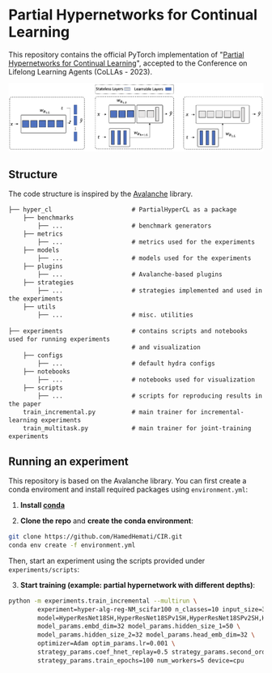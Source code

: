 # Partial Hypernetworks for Continual Learning
This repository contains the official PyTorch implementation of "[Partial Hypernetworks for Continual Learning](https://arxiv.org/abs/2306.10724)", accepted to the Conference on Lifelong Learning Agents (CoLLAs - 2023).


<p align="center">
  <img src="assets/phn.png" alt="Alt Text" width="700" />
</p>

## Structure
The code structure is inspired by the [Avalanche](https://github.com/ContinualAI/avalanche) library. 

    
    ├── hyper_cl                      # PartialHyperCL as a package
        ├── benchmarks
            ├── ...                   # benchmark generators
        ├── metrics
            ├── ...                   # metrics used for the experiments
        ├── models
            ├── ...                   # models used for the experiments
        ├── plugins
            ├── ...                   # Avalanche-based plugins
        ├── strategies
            ├── ...                   # strategies implemented and used in the experiments
        ├── utils
            ├── ...                   # misc. utilities
    
    ├── experiments                   # contains scripts and notebooks used for running experiments
                                      # and visualization 
        ├── configs
            ├── ...                   # default hydra configs
        ├── notebooks
            ├── ...                   # notebooks used for visualization
        ├── scripts
            ├── ...                   # scripts for reproducing results in the paper
        train_incremental.py          # main trainer for incremental-learning experiments
        train_multitask.py            # main trainer for joint-training experiments
        

## Running an experiment

This repository is based on the Avalanche library. You can first create a conda enviroment and install required packages using `environment.yml`:

1. **Install [conda](https://docs.conda.io/projects/conda/en/latest/user-guide/install/download.html)**

2. **Clone the repo** and **create the conda environment**:
```bash
git clone https://github.com/HamedHemati/CIR.git
conda env create -f environment.yml
```

Then, start an experiment using the scripts provided under `experiments/scripts`:

3. **Start training (example: partial hypernetwork with different depths)**: 

```bash
python -m experiments.train_incremental --multirun \
        experiment=hyper-alg-reg-NM_scifar100 n_classes=10 input_size=32 \
        model=HyperResNet18SH,HyperResNet18SPv1SH,HyperResNet18SPv2SH,HyperResNet18SPv3SH,HyperResNet18SPv4SH \
        model_params.embd_dim=32 model_params.hidden_size_1=50 \
        model_params.hidden_size_2=32 model_params.head_emb_dim=32 \
        optimizer=Adam optim_params.lr=0.001 \
        strategy_params.coef_hnet_replay=0.5 strategy_params.second_order=False \
        strategy_params.train_epochs=100 num_workers=5 device=cpu 
```

